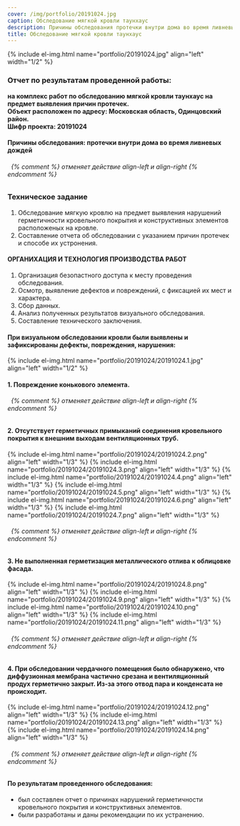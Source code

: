 ```yaml
---
cover: /img/portfolio/20191024.jpg
caption: Обследование мягкой кровли таунхаус
description: Причины обследования протечки внутри дома во время ливневых дождей
title: Обследование мягкой кровли таунхаус
---
```


{% include el-img.html name="portfolio/20191024.jpg" align="left" width="1/2" %}

### **Отчет по результатам проведенной работы:**
**на комплекс работ по обследованию мягкой кровли таунхаус на предмет выявления причин протечек.  
Объект расположен по адресу: Московская область, Одинцовский район.    
Шифр проекта: 20191024**	

#### **Причины обследования: протечки внутри дома во время ливневых дождей**
###### &nbsp; {% comment %} отменяет действие align-left и align-right {% endcomment %}

### **Техническое задание**
1.	Обследование мягкую кровлю на предмет выявления нарушений герметичности кровельного покрытия и конструктивных элементов расположеных на кровле.
2.	Составление отчета об обследовании с указанием причин протечек и способе их устронения.

#### **ОРГАНИХАЦИЯ И ТЕХНОЛОГИЯ ПРОИЗВОДСТВА РАБОТ**
1.	Организация безопастного доступа к месту проведения обследования.
2.	Осмотр, выявление дефектов и повреждений, с фиксацией их мест и характера.
3.	Сбор данных.
4.	Анализ полученных результатов визуального обследования.
5.	Составление технического заключения.
 
#### **При визуальном обследовании кровли были выявлены и зафиксированы дефекты, повреждения, нарушения:**
{% include el-img.html name="portfolio/20191024/20191024.1.jpg" align="left" width="1/2" %}
#### 1.	Повреждение конькового элемента.

  
###### &nbsp; {% comment %} отменяет действие align-left и align-right {% endcomment %}

#### 2.	Отсутствует герметичных примыканий соединения кровельного покрытия к внешним выходам вентиляционных труб.  

{% include el-img.html name="portfolio/20191024/20191024.2.png" align="left" width="1/3" %}
{% include el-img.html name="portfolio/20191024/20191024.3.png" align="left" width="1/3" %}
{% include el-img.html name="portfolio/20191024/20191024.4.png" align="left" width="1/3" %}
{% include el-img.html name="portfolio/20191024/20191024.5.png" align="left" width="1/3" %}
{% include el-img.html name="portfolio/20191024/20191024.6.png" align="left" width="1/3" %}
{% include el-img.html name="portfolio/20191024/20191024.7.png" align="left" width="1/3" %}

###### &nbsp; {% comment %} отменяет действие align-left и align-right {% endcomment %}

#### 3.	Не выполненная герметизация металлического отлива к облицовке фасада.

{% include el-img.html name="portfolio/20191024/20191024.8.png" align="left" width="1/3" %}
{% include el-img.html name="portfolio/20191024/20191024.9.png" align="left" width="1/3" %}
{% include el-img.html name="portfolio/20191024/20191024.10.png" align="left" width="1/3" %}
{% include el-img.html name="portfolio/20191024/20191024.11.png" align="left" width="1/3" %}
   
###### &nbsp; {% comment %} отменяет действие align-left и align-right {% endcomment %}

#### 4.	При обследовании чердачного помещения было обнаружено, что диффузионная мембрана частично срезана и вентиляционный продух герметично закрыт. Из-за этого отвод пара и конденсата не происходит. 

{% include el-img.html name="portfolio/20191024/20191024.12.png" align="left" width="1/3" %}
{% include el-img.html name="portfolio/20191024/20191024.13.png" align="left" width="1/3" %}
{% include el-img.html name="portfolio/20191024/20191024.14.png" align="left" width="1/3" %}
  
###### &nbsp; {% comment %} отменяет действие align-left и align-right {% endcomment %}

#### **По результатам проведенного обследования:** 
- был составлен отчет о причинах нарушений герметичности кровельного покрытия и конструктивных элементов.
- были разработаны и даны рекомендации по их устранению.

